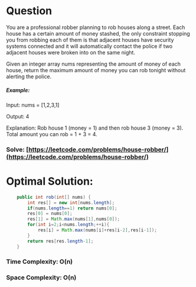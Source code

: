 # Question

You are a professional robber planning to rob houses along a street. Each house has a certain amount of money stashed, the only constraint stopping you from robbing each of them is that adjacent houses have security systems connected and it will automatically contact the police if two adjacent houses were broken into on the same night.

Given an integer array nums representing the amount of money of each house, return the maximum amount of money you can rob tonight without alerting the police.



##### Example:

Input: nums = [1,2,3,1]

Output: 4

Explanation: Rob house 1 (money = 1) and then rob house 3 (money = 3).
Total amount you can rob = 1 + 3 = 4.




### Solve: [https://leetcode.com/problems/house-robber/](https://leetcode.com/problems/house-robber/)
   


# Optimal Solution:  


``` java
    public int rob(int[] nums) {
        int res[] = new int[nums.length];
        if(nums.length==1) return nums[0];
        res[0] = nums[0];
        res[1] = Math.max(nums[1],nums[0]);
        for(int i=2;i<nums.length;++i){
            res[i] = Math.max(nums[i]+res[i-2],res[i-1]);
        }
        return res[res.length-1];
    }
```
### Time Complexity: O(n)
### Space Complexity: O(n)